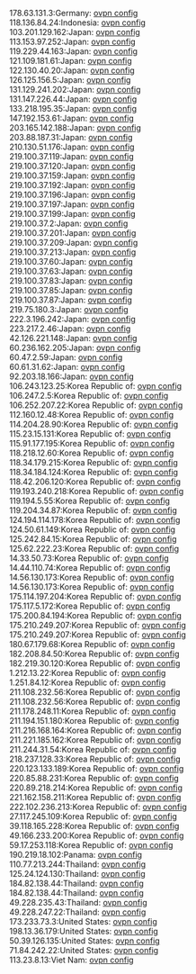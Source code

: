 178.63.131.3:Germany: [ovpn config](vpn/178_63_131_3.ovpn)  
118.136.84.24:Indonesia: [ovpn config](vpn/118_136_84_24.ovpn)  
103.201.129.162:Japan: [ovpn config](vpn/103_201_129_162.ovpn)  
113.153.97.252:Japan: [ovpn config](vpn/113_153_97_252.ovpn)  
119.229.44.163:Japan: [ovpn config](vpn/119_229_44_163.ovpn)  
121.109.181.61:Japan: [ovpn config](vpn/121_109_181_61.ovpn)  
122.130.40.20:Japan: [ovpn config](vpn/122_130_40_20.ovpn)  
126.125.156.5:Japan: [ovpn config](vpn/126_125_156_5.ovpn)  
131.129.241.202:Japan: [ovpn config](vpn/131_129_241_202.ovpn)  
131.147.226.44:Japan: [ovpn config](vpn/131_147_226_44.ovpn)  
133.218.195.35:Japan: [ovpn config](vpn/133_218_195_35.ovpn)  
147.192.153.61:Japan: [ovpn config](vpn/147_192_153_61.ovpn)  
203.165.142.188:Japan: [ovpn config](vpn/203_165_142_188.ovpn)  
203.88.187.31:Japan: [ovpn config](vpn/203_88_187_31.ovpn)  
210.130.51.176:Japan: [ovpn config](vpn/210_130_51_176.ovpn)  
219.100.37.119:Japan: [ovpn config](vpn/219_100_37_119.ovpn)  
219.100.37.120:Japan: [ovpn config](vpn/219_100_37_120.ovpn)  
219.100.37.159:Japan: [ovpn config](vpn/219_100_37_159.ovpn)  
219.100.37.192:Japan: [ovpn config](vpn/219_100_37_192.ovpn)  
219.100.37.196:Japan: [ovpn config](vpn/219_100_37_196.ovpn)  
219.100.37.197:Japan: [ovpn config](vpn/219_100_37_197.ovpn)  
219.100.37.199:Japan: [ovpn config](vpn/219_100_37_199.ovpn)  
219.100.37.2:Japan: [ovpn config](vpn/219_100_37_2.ovpn)  
219.100.37.201:Japan: [ovpn config](vpn/219_100_37_201.ovpn)  
219.100.37.209:Japan: [ovpn config](vpn/219_100_37_209.ovpn)  
219.100.37.213:Japan: [ovpn config](vpn/219_100_37_213.ovpn)  
219.100.37.60:Japan: [ovpn config](vpn/219_100_37_60.ovpn)  
219.100.37.63:Japan: [ovpn config](vpn/219_100_37_63.ovpn)  
219.100.37.83:Japan: [ovpn config](vpn/219_100_37_83.ovpn)  
219.100.37.85:Japan: [ovpn config](vpn/219_100_37_85.ovpn)  
219.100.37.87:Japan: [ovpn config](vpn/219_100_37_87.ovpn)  
219.75.180.3:Japan: [ovpn config](vpn/219_75_180_3.ovpn)  
222.3.196.242:Japan: [ovpn config](vpn/222_3_196_242.ovpn)  
223.217.2.46:Japan: [ovpn config](vpn/223_217_2_46.ovpn)  
42.126.221.148:Japan: [ovpn config](vpn/42_126_221_148.ovpn)  
60.236.162.205:Japan: [ovpn config](vpn/60_236_162_205.ovpn)  
60.47.2.59:Japan: [ovpn config](vpn/60_47_2_59.ovpn)  
60.61.31.62:Japan: [ovpn config](vpn/60_61_31_62.ovpn)  
92.203.18.166:Japan: [ovpn config](vpn/92_203_18_166.ovpn)  
106.243.123.25:Korea Republic of: [ovpn config](vpn/106_243_123_25.ovpn)  
106.247.2.5:Korea Republic of: [ovpn config](vpn/106_247_2_5.ovpn)  
106.252.207.22:Korea Republic of: [ovpn config](vpn/106_252_207_22.ovpn)  
112.160.12.48:Korea Republic of: [ovpn config](vpn/112_160_12_48.ovpn)  
114.204.28.90:Korea Republic of: [ovpn config](vpn/114_204_28_90.ovpn)  
115.23.15.131:Korea Republic of: [ovpn config](vpn/115_23_15_131.ovpn)  
115.91.177.195:Korea Republic of: [ovpn config](vpn/115_91_177_195.ovpn)  
118.218.12.60:Korea Republic of: [ovpn config](vpn/118_218_12_60.ovpn)  
118.34.179.215:Korea Republic of: [ovpn config](vpn/118_34_179_215.ovpn)  
118.34.184.124:Korea Republic of: [ovpn config](vpn/118_34_184_124.ovpn)  
118.42.206.120:Korea Republic of: [ovpn config](vpn/118_42_206_120.ovpn)  
119.193.240.218:Korea Republic of: [ovpn config](vpn/119_193_240_218.ovpn)  
119.194.5.55:Korea Republic of: [ovpn config](vpn/119_194_5_55.ovpn)  
119.204.34.87:Korea Republic of: [ovpn config](vpn/119_204_34_87.ovpn)  
124.194.114.178:Korea Republic of: [ovpn config](vpn/124_194_114_178.ovpn)  
124.50.61.149:Korea Republic of: [ovpn config](vpn/124_50_61_149.ovpn)  
125.242.84.15:Korea Republic of: [ovpn config](vpn/125_242_84_15.ovpn)  
125.62.222.23:Korea Republic of: [ovpn config](vpn/125_62_222_23.ovpn)  
14.33.50.73:Korea Republic of: [ovpn config](vpn/14_33_50_73.ovpn)  
14.44.110.74:Korea Republic of: [ovpn config](vpn/14_44_110_74.ovpn)  
14.56.130.173:Korea Republic of: [ovpn config](vpn/14_56_130_173.ovpn)  
14.56.130.173:Korea Republic of: [ovpn config](vpn/14_56_130_173.ovpn)  
175.114.197.204:Korea Republic of: [ovpn config](vpn/175_114_197_204.ovpn)  
175.117.5.172:Korea Republic of: [ovpn config](vpn/175_117_5_172.ovpn)  
175.200.84.194:Korea Republic of: [ovpn config](vpn/175_200_84_194.ovpn)  
175.210.249.207:Korea Republic of: [ovpn config](vpn/175_210_249_207.ovpn)  
175.210.249.207:Korea Republic of: [ovpn config](vpn/175_210_249_207.ovpn)  
180.67.179.68:Korea Republic of: [ovpn config](vpn/180_67_179_68.ovpn)  
182.208.84.50:Korea Republic of: [ovpn config](vpn/182_208_84_50.ovpn)  
182.219.30.120:Korea Republic of: [ovpn config](vpn/182_219_30_120.ovpn)  
1.212.13.22:Korea Republic of: [ovpn config](vpn/1_212_13_22.ovpn)  
1.251.84.12:Korea Republic of: [ovpn config](vpn/1_251_84_12.ovpn)  
211.108.232.56:Korea Republic of: [ovpn config](vpn/211_108_232_56.ovpn)  
211.108.232.56:Korea Republic of: [ovpn config](vpn/211_108_232_56.ovpn)  
211.178.248.11:Korea Republic of: [ovpn config](vpn/211_178_248_11.ovpn)  
211.194.151.180:Korea Republic of: [ovpn config](vpn/211_194_151_180.ovpn)  
211.216.168.164:Korea Republic of: [ovpn config](vpn/211_216_168_164.ovpn)  
211.221.185.162:Korea Republic of: [ovpn config](vpn/211_221_185_162.ovpn)  
211.244.31.54:Korea Republic of: [ovpn config](vpn/211_244_31_54.ovpn)  
218.237.128.33:Korea Republic of: [ovpn config](vpn/218_237_128_33.ovpn)  
220.123.133.189:Korea Republic of: [ovpn config](vpn/220_123_133_189.ovpn)  
220.85.88.231:Korea Republic of: [ovpn config](vpn/220_85_88_231.ovpn)  
220.89.218.214:Korea Republic of: [ovpn config](vpn/220_89_218_214.ovpn)  
221.162.158.211:Korea Republic of: [ovpn config](vpn/221_162_158_211.ovpn)  
222.102.236.213:Korea Republic of: [ovpn config](vpn/222_102_236_213.ovpn)  
27.117.245.109:Korea Republic of: [ovpn config](vpn/27_117_245_109.ovpn)  
39.118.165.228:Korea Republic of: [ovpn config](vpn/39_118_165_228.ovpn)  
49.166.233.200:Korea Republic of: [ovpn config](vpn/49_166_233_200.ovpn)  
59.17.253.118:Korea Republic of: [ovpn config](vpn/59_17_253_118.ovpn)  
190.219.18.102:Panama: [ovpn config](vpn/190_219_18_102.ovpn)  
110.77.213.244:Thailand: [ovpn config](vpn/110_77_213_244.ovpn)  
125.24.124.130:Thailand: [ovpn config](vpn/125_24_124_130.ovpn)  
184.82.138.44:Thailand: [ovpn config](vpn/184_82_138_44.ovpn)  
184.82.138.44:Thailand: [ovpn config](vpn/184_82_138_44.ovpn)  
49.228.235.43:Thailand: [ovpn config](vpn/49_228_235_43.ovpn)  
49.228.247.22:Thailand: [ovpn config](vpn/49_228_247_22.ovpn)  
173.233.73.3:United States: [ovpn config](vpn/173_233_73_3.ovpn)  
198.13.36.179:United States: [ovpn config](vpn/198_13_36_179.ovpn)  
50.39.126.135:United States: [ovpn config](vpn/50_39_126_135.ovpn)  
71.84.242.22:United States: [ovpn config](vpn/71_84_242_22.ovpn)  
113.23.8.13:Viet Nam: [ovpn config](vpn/113_23_8_13.ovpn)  
